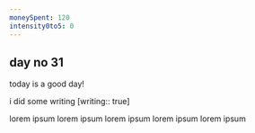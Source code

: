 ```yaml
---
moneySpent: 120
intensity0to5: 0
---
```

## day no 31
today is a good day!
 

i did some writing [writing:: true]

lorem ipsum lorem ipsum lorem ipsum lorem ipsum lorem ipsum
